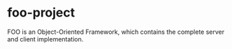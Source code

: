 foo-project
===========

FOO is an Object-Oriented Framework, which contains the complete server and client implementation.